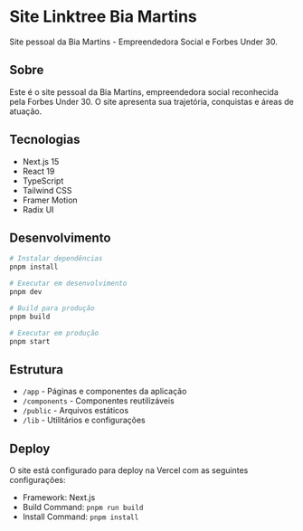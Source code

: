 # Site Linktree Bia Martins

Site pessoal da Bia Martins - Empreendedora Social e Forbes Under 30.

## Sobre

Este é o site pessoal da Bia Martins, empreendedora social reconhecida pela Forbes Under 30. O site apresenta sua trajetória, conquistas e áreas de atuação.

## Tecnologias

- Next.js 15
- React 19
- TypeScript
- Tailwind CSS
- Framer Motion
- Radix UI

## Desenvolvimento

```bash
# Instalar dependências
pnpm install

# Executar em desenvolvimento
pnpm dev

# Build para produção
pnpm build

# Executar em produção
pnpm start
```

## Estrutura

- `/app` - Páginas e componentes da aplicação
- `/components` - Componentes reutilizáveis
- `/public` - Arquivos estáticos
- `/lib` - Utilitários e configurações

## Deploy

O site está configurado para deploy na Vercel com as seguintes configurações:

- Framework: Next.js
- Build Command: `pnpm run build`
- Install Command: `pnpm install`
